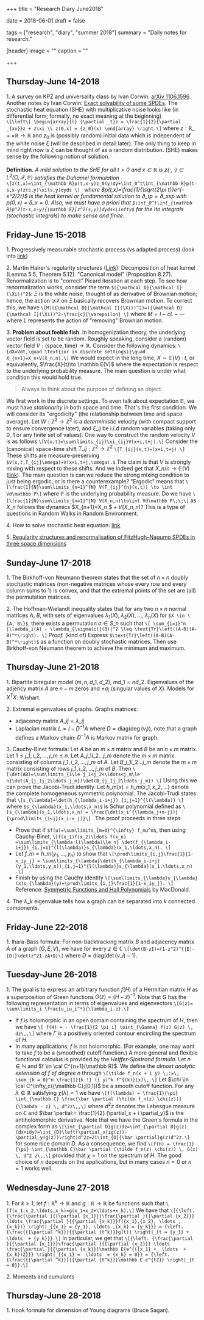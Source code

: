 +++
title = "Research Diary June2018"

date = 2018-06-01
draft = false

tags = ["research", "diary", "summer 2018"]
summary = "Daily notes for research."

[header]
image = ""
caption = ""

+++

## Thursday-June 14-2018
1\. A survey on KPZ and universality class by Ivan Corwin: [arXiv 1106.1596](https://arxiv.org/pdf/1106.1596.pdf). Another notes by Ivan Corwin: [Exact solvability of some SPDEs](https://www.math.columbia.edu/~corwin/MSRIJuly2014.pdf).
The stochastic heat equation (SHE) with multiplicative noise looks like (in differential form; formally, no exact meaning at the beginning)  
`\[\left\{ \begin{array}{l} {\partial _t}z = \frac{1}{2}{\partial _{xx}}z + z\xi \\ z(0,x) = {z_0}(x) \end{array} \right.\]`
where $z:\mathbb R\_{+}\times \mathbb R \to \mathbb R$ and $z_0$ is (possibly random) initial data which is independent of the white noise $\xi$ (will be described in detail later). The only thing to keep in mind right now is $\xi$ can be thought of as a random distribution. (SHE) makes sense by the following notion of solution.  
&nbsp;   
**Definition.** *A mild solution to the SHE for all $t>0$ and $x\in \mathbb R$ is $z(\cdot,\cdot)\in L^2(\Omega,\mathcal{F},\mathbb P)$ satisfies the Duhamel formulation*  
`\[z(t,x)=\int_{\mathbb R}p(t,x-y)z_0(y)dy+\int_0^t\int_{\mathbb R}p(t-s,x-y)z(s,y)\xi(s,y)dyds \] `
*where $p(t,x)=\frac{1}{\sqrt{2\pi t}}e^{-x^2/2t}$ is the heat kernel or fundamental solution to $\partial\_tp=\partial\_{xx}p$ with $p(0,x)=\delta\_{x=0}$. Also, we must have a priori that `$\int_0^t\int_{\mathbb R}p^2(t-s,x-y){\mathbb E}[z^2(s,y)]dyds<\infty$` for the Ito integrals (stochastic integrals) to make sense and finite.*  

## Friday-June 15-2018
1\. Progressively measurable stochastic process (vs adapted process) (look into [link](http://page.math.tu-berlin.de/~scheutzow/WT3main.pdf))  

2\. Martin Hairer's regularity structures ([Link](http://www.hairer.org/papers/mSHE.pdf)): Decomposition of heat kernel (Lemma 5.5, Theorem 5.12). "Canonical model" (Proposition 8.27). Renormalization is to "correct" Picard iteration at each step. To see how renormalization works, consider the term `$({\mathcal D}{\mathcal I}(\Xi))^2$`: $\Xi$ is the white noise, thought of as derivative of Brownian motion; hence, the action ${\mathcal D}{\mathcal I}$ on $\Xi$ basically recovers Brownian motion. To correct this, we have
`\[M(({\mathcal D}{\mathcal I}(\Xi))^2)=({\mathcal D}{\mathcal I}(\Xi))^2-\frac{c}{\varepsilon} \]`
where $M=I-cL-\cdots$ where $L$ represents the action of "removing" Brownian motion.  

3\. **Problem about feeble fish**. In homogenization theory, the underlying vector field is set to be random. Roughly speaking, consider a (random) vector field $V:(\text{space},\text{time})\to \mathbb R$. Consider the following dynamics:
`\[dX=Vdt,\quad \text{(or in discrete settings)}\quad X_{n+1}=X_n+V(X_n,n).\]`
We would expect in the long time, $X\sim \mathbb E(V) \cdot t$, or equivalently, $\frac{X}{t}\to \mathbb E(V)$ where the expectation is respect to the underlying probability measure. The main question is under what condition this would hold true.  

> Always to think about the purpose of defining an object.  

We first work in the discrete settings. To even talk about expectation $\mathbb E$, we must have _stationarity_ in both space and time. That's the first condition. We will consider its "ergodicity" (the relationship between time and space average). Let $W:\mathbb Z^2\to \mathbb Z^2$ is a *deterministic* velocity (with compact support to ensure convergence later), and $\xi\_{ij}$ be i.i.d random variables (taking only $0$, $1$ or any finite set of values). One way to construct the random velocity $V$ is as follows
`\[V(x,t)=\sum\limits_{ij}\xi_{ij}V(x+i,t+j).\]`
Consider the (canonical) space-time shift $T\_{ij}:\mathbb Z^2\to \mathbb Z^2$ 
`\[T_{ij}(x,t)=(x+i,t+j).\]`
These shifts are measure-preserving `$V(x,t,T_{ij}\omega)=V(x+i,t+j,\omega).$` The claim is that $V$ is strongly mixing with respect to these shifts. And we indeed get that $X\_n/n\to \mathbb E(V)$ ([link](https://arxiv.org/abs/1712.08395)). The main question is can we reduce the strong mixing condition to just being ergodic, or is there a counterexample? "Ergodic" means that 
`\[\frac{1}{N}\sum\limits_{n=1}^{N} V(T_{ij}^{n}(x,t)) \to \int Vd\mathbb P\]`
where $\mathbb P$ is the underlying probability measure. Do we have
`\[\frac{1}{N}\sum\limits_{n=1}^{N} V(X_n,n)\to\int Vd\mathbb P\;\;\]`
as $X\_n$ follows the dynamics $X\_{n+1}=X\_n $$\;+ \;V(X\_n,n)$? This is a type of questions in Random Walks in Random Environment.

4\. How to solve stochastic heat equation: [link](https://arxiv.org/pdf/1402.2618.pdf)  

5\. [Regularity structures and renormalisation of FitzHugh–Nagumo SPDEs in three space dimensions](https://arxiv.org/abs/1504.02953)

## Sunday-June 17-2018
1\. The Birkhoff-von Neumann theorem states that the set of $n \times n$ doubly stochastic matrices (non-negative matrices whose every row and every column sums to $1$) is convex, and that the extremal points of the set are (all) the permutation matrices.  

2\. The Hoffman-Wielandt inequality states that for any two $n \times n$ normal matrices $A$, $B$, with sets of eigenvalues $\lambda_1(X),\; \lambda_2 (X),\;\ldots,\; \lambda_n(X)$ for `$X \in \{A, B\}$`, there exists a permutation $\sigma \in S\_n$ such that `\[ \sum_{i=1}^n |\lambda_i(A) - \lambda_{\sigma(i)}(B)|^2 \leq \text{Tr}\left((A-B)(A-B)^*\right). \]` 
_Proof._ (kind of) Express `$\text{Tr}\left((A-B)(A-B)^*\right)$` as a function on doubly stochastic matrices. Then use Birkhoff-von Neumann theorem to achieve the minimum and maximum.

## Thursday-June 21-2018
1\. Bipartite biregular model $(m,n,d\_1,d\_2)$, $md\_1=nd\_2$. Eigenvalues of the adjency matrix $A$ are $n-m$ zeros and $\pm \sigma_i$ (singular values of $X$). Models for $X^TX$: Wishart.  

2\. Extremal eigenvalues of graphs. Graphs matrices:  

- adjacency matrix $A\_{ij}=\lambda\_{ij}$
- Laplacian matrix $L=I-D^{-1}A$ where $D=\text{diag}(\deg(v_i))$, note that a graph defines a Markov chain: $D^{-1}A$ is Markov matrix for graph.  

3\. Cauchy-Binet formula: Let $A$ be an $m\times n$ matrix and $B$ be an $n\times m$ matrix. Let $1\le j\_1,i\_2,\ldots,j\_m\le n$. Let $A\_{j\_1i\_2\ldots j\_m}$ denote the $m\times m$ matrix consisting of columns $j\_1,i\_2,\ldots,j\_m$ of $A$. Let $B\_{j\_1i\_2\ldots j\_m}$ denote the $m\times m$ matrix consisting of rows $j\_1,i\_2,\ldots,j\_m$ of $B$. Then
`\[\det(AB)=\sum\limits_{1\le j_1<j_2<\ldots<j_m\le n}\det(A_{j_1j_2\ldots j_m})\det(B_{j_1j_2\ldots j_m}) \]`
Using this we can prove the Jacobi-Trudi identity. Let $h\_m(x)=h\_m(x\_1,x\_2,\ldots)$ denote the complete homogeneous symmetric polynomial. The Jacobi-Trudi states that
`\[s_{\lambda}=\det(h_{\lambda_i-i+j})_{i,j=1}^{l(\lambda)} \]`
where `$s_{\lambda}(x_1,\ldots,x_n)$` is Schur polynomial defined as 
`\[s_{\lambda}(x_1,\ldots,x_n) = \frac{\det(x_i^{\lambda_j+n-j})}{\prod\limits_{i<j}(x_i-x_j)}\] `
The proof proceeds in three steps  

- Prove that if `$f(u)=\sum\limits_{m=0}^{\infty} f_mu^m$`, then using Cauchy-Binet,
`\[f(x_1)f(x_2)\ldots f(x_n) =\sum\limits_{\lambda:l(\lambda)\le n} \det(f_{\lambda_i-i+j})_{i,j=1}^{l(\lambda)}s_{\lambda}(x_1,\ldots,x_n). \]`
- Let $f\_m=h\_m(y_1,\ldots,y_n)$ to show that 
`\[\prod\limits_{i,j}\frac{1}{1-x_iy_j} = \sum\limits_{\lambda}\det(h_{\lambda_i-i+j}(y_1,\ldots,y_n))_{i,j=1}^{l(\lambda)}s_{\lambda}(x_1,\ldots,x_n) .\]`
- Finish by using the Cauchy identity
`\[\sum\limits_{\lambda}s_{\lambda}(x)s_{\lambda}(y)=\prod\limits_{i,j}\frac{1}{1-x_iy_j}. \]`
Reference: [Symmetric Functions and Hall Polynomials](https://pdfs.semanticscholar.org/0613/1de77b4268cc9d4334a661846c42873cb8e4.pdf) by MacDonald.  

4\. The $\lambda\_k$ eigenvalue tells how a graph can be separated into $k$ connected components.

## Friday-June 22-2018
1\. Ihara-Bass formula: For non-backtracking matrix $B$ and adjacency matrix $A$ of a graph $(G,E,V)$, we have for every $z\in \mathbb C$
`\[\det(B-zI)=(1-z^2)^{|E|-|D|}\det(z^2I-zA+D)\]`
where $D=\text{diag}(\det(v\_i)-1)$.

## Tuesday-June 26-2018
1\. The goal is to express an arbitrary function $f(H)$ of a Hermitian matrix $H$ as a superposition of Green functions $G(z) = (H - z)^{-1}$. Note that $G$ has the following representation in terms of eigenvalues and eigenvectors
`\[G(z)= \sum\limits_i \frac{u_iu_i^*}{\lambda_i-z}.\]`

- If $f$ is holomorphic in an open domain containing the spectrum of $H$, then we have
`\[ f(H) = - \frac{1}{2 \pi i} \oint_{\Gamma} f(z) G(z) \, dz\,,\]`
where $\Gamma$ is a positively oriented contour encircling the spectrum of $H$.
- In many applications, $f$ is not holomorphic. (For example, one may want to take $f$ to be a (smoothed) cutoff function.) A more general and flexible functional calculus is provided by the _Helffer-Sjostrand formula_. Let $n \in \mathbb N$ and $f \in \cal C^{n+1}(\mathbb R)$. We define the _almost analytic extension of $f$ of degree $n$_ through
`\[\tilde f_n(x + i y) \;:=\; \sum_{k = 0}^n \frac{1}{k !} (i y)^k f^{(k)}(x)\,.\]`
Let $\chi \in \cal C^\infty_c({\mathbb C};[0,1])$ be a smooth cutoff function. For any $\lambda \in \mathbb R$ satisfying $\chi(\lambda) = 1$ we have
`\[f(\lambda) = \frac{1}{\pi} \int_{\mathbb C} \frac{\bar \partial (\tilde f_n(z) \chi(z))}{\lambda - z} \, d^2z\,,\]`
where $d^2 z$ denotes the Lebesgue measure on $\mathbb C$ and $\bar \partial:= \frac{1}{2} (\partial_x + i \partial_y)$ is the antiholomorphic derivative. Note that we have the Green's formula in the complex form as 
`\[\int_{\partial D}g(z)dz=\int_{\partial D}g(z)(dx+idy)=\int_{D}\left(\partial_x(ig(z))-\partial_y(g(z))\right)d^2z=2i\int_{D}{\bar \partial}g(z)d^2z.\]`
for some nice domain $D$. As a consequence, we find
`\[f(H) = \frac{1}{\pi} \int_{\mathbb C}\bar \partial (\tilde f_n(z) \chi(z)) \, G(z) \, d^2 z\,,\]`
provided that $\chi = 1$ on the spectrum of $H$.
The good choice of $n$ depends on the applications, but in many cases $n = 0$ or $n = 1$ works well.  

## Wednesday-June 27-2018
1\. For $k\ge 1$, let $f:\mathbb R^k\to \mathbb R$ and $g:\mathbb R\to \mathbb R$ be functions such that 
`\[f(x_1,x_2,\ldots,x_k)=g(x_1+x_2+\ldots+x_k).\]`
 We have that 
`\[{\left. {\frac{\partial }{{\partial {x_1}}}\frac{\partial }{{\partial {x_2}}} \ldots \frac{\partial }{{\partial {x_k}}}f({x_1},{x_2}, \ldots ,{x_k})} \right|_{{x_1} = {y_1}, \ldots ,{x_k} = {y_k}}} = {\left. {\frac{{{\partial ^k}}}{{\partial {t^k}}}g(t)} \right|_{t = {y_1} +  \ldots  + {y_k}}}.\]`
In particular, we get that 
`\[{\left. {\frac{\partial }{{\partial {x_1}}}\frac{\partial }{{\partial {x_2}}} \ldots \frac{\partial }{{\partial {x_k}}}\mathbb E{e^{({x_1} +  \ldots  + {x_k})Z}}} \right|_{{x_1} =  \ldots  = {x_k} = 0}} = {\left. {\frac{{{\partial ^k}}}{{\partial {t^k}}}\mathbb E e^{tZ}} \right|_{t = 0}}.\]`

2\. Moments and cumulants
## Thursday-June 28-2018
1\. Hook formula for dimension of Young diagrams (Bruce Sagan).
 